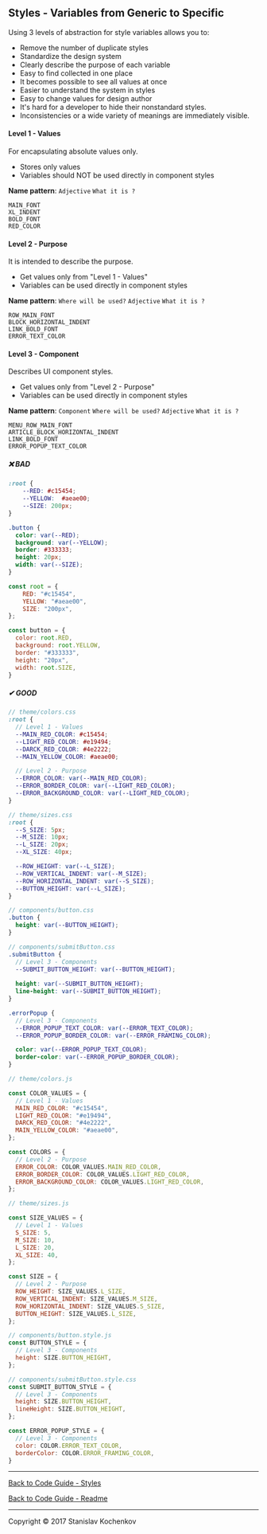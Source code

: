 ## Styles - Variables from Generic to Specific

Using 3 levels of abstraction for style variables allows you to:

* Remove the number of duplicate styles
* Standardize the design system
* Clearly describe the purpose of each variable
* Easy to find collected in one place
* It becomes possible to see all values at once
* Easier to understand the system in styles
* Easy to change values for design author
* It's hard for a developer to hide their nonstandard styles.
* Inconsistencies or a wide variety of meanings are immediately visible.

#### Level 1 - Values

For encapsulating absolute values only.

* Stores only values
* Variables should NOT be used directly in component styles

__Name pattern__: `Adjective` `What it is ?`

```
MAIN_FONT
XL_INDENT
BOLD_FONT
RED_COLOR
```

#### Level 2 - Purpose

It is intended to describe the purpose.

* Get values only from "Level 1 - Values"
* Variables can be used directly in component styles

__Name pattern__: `Where will be used?` `Adjective` `What it is ?`

```
ROW_MAIN_FONT
BLOCK_HORIZONTAL_INDENT
LINK_BOLD_FONT
ERROR_TEXT_COLOR
```

#### Level 3 - Component

Describes UI component styles.

* Get values only from "Level 2 - Purpose"
* Variables can be used directly in component styles

__Name pattern__: `Component` `Where will be used?` `Adjective` `What it is ?`

```
MENU_ROW_MAIN_FONT
ARTICLE_BLOCK_HORIZONTAL_INDENT
LINK_BOLD_FONT
ERROR_POPUP_TEXT_COLOR
```

##### ❌ BAD

```css
:root {
    --RED: #c15454;
    --YELLOW:  #aeae00;
    --SIZE: 200px;
}

.button {
  color: var(--RED);
  background: var(--YELLOW);
  border: #333333;
  height: 20px;
  width: var(--SIZE);
}
```

```javascript
const root = {
    RED: "#c15454",
    YELLOW: "#aeae00",
    SIZE: "200px",
};

const button = {
  color: root.RED,
  background: root.YELLOW,
  border: "#333333",
  height: "20px",
  width: root.SIZE,
}
```

##### ✔ GOOD

```scss
// theme/colors.css
:root {
  // Level 1 - Values
  --MAIN_RED_COLOR: #c15454;
  --LIGHT_RED_COLOR: #e19494;
  --DARCK_RED_COLOR: #4e2222;
  --MAIN_YELLOW_COLOR: #aeae00;

  // Level 2 - Purpose
  --ERROR_COLOR: var(--MAIN_RED_COLOR);
  --ERROR_BORDER_COLOR: var(--LIGHT_RED_COLOR);
  --ERROR_BACKGROUND_COLOR: var(--LIGHT_RED_COLOR);
}
```

```scss
// theme/sizes.css
:root {
  --S_SIZE: 5px;
  --M_SIZE: 10px;
  --L_SIZE: 20px;
  --XL_SIZE: 40px;

  --ROW_HEIGHT: var(--L_SIZE);
  --ROW_VERTICAL_INDENT: var(--M_SIZE);
  --ROW_HORIZONTAL_INDENT: var(--S_SIZE);
  --BUTTON_HEIGHT: var(--L_SIZE);
}
```

```scss
// components/button.css
.button {
  height: var(--BUTTON_HEIGHT);
}
```

```scss
// components/submitButton.css
.submitButton {
  // Level 3 - Components
  --SUBMIT_BUTTON_HEIGHT: var(--BUTTON_HEIGHT);
  
  height: var(--SUBMIT_BUTTON_HEIGHT);
  line-height: var(--SUBMIT_BUTTON_HEIGHT);
}

.errorPopup {
  // Level 3 - Components
  --ERROR_POPUP_TEXT_COLOR: var(--ERROR_TEXT_COLOR);
  --ERROR_POPUP_BORDER_COLOR: var(--ERROR_FRAMING_COLOR);

  color: var(--ERROR_POPUP_TEXT_COLOR);
  border-color: var(--ERROR_POPUP_BORDER_COLOR);
}
```

```javascript
// theme/colors.js

const COLOR_VALUES = {
  // Level 1 - Values
  MAIN_RED_COLOR: "#c15454",
  LIGHT_RED_COLOR: "#e19494",
  DARCK_RED_COLOR: "#4e2222",
  MAIN_YELLOW_COLOR: "#aeae00",
};

const COLORS = {
  // Level 2 - Purpose
  ERROR_COLOR: COLOR_VALUES.MAIN_RED_COLOR,
  ERROR_BORDER_COLOR: COLOR_VALUES.LIGHT_RED_COLOR,
  ERROR_BACKGROUND_COLOR: COLOR_VALUES.LIGHT_RED_COLOR,
};
```

```javascript
// theme/sizes.js

const SIZE_VALUES = {
  // Level 1 - Values
  S_SIZE: 5,
  M_SIZE: 10,
  L_SIZE: 20, 
  XL_SIZE: 40,
};

const SIZE = {
  // Level 2 - Purpose
  ROW_HEIGHT: SIZE_VALUES.L_SIZE,
  ROW_VERTICAL_INDENT: SIZE_VALUES.M_SIZE,
  ROW_HORIZONTAL_INDENT: SIZE_VALUES.S_SIZE,
  BUTTON_HEIGHT: SIZE_VALUES.L_SIZE,
};
```

```javascript
// components/button.style.js
const BUTTON_STYLE = {
  // Level 3 - Components
  height: SIZE.BUTTON_HEIGHT,
};
```

```javascript
// components/submitButton.style.css
const SUBMIT_BUTTON_STYLE = {
  // Level 3 - Components
  height: SIZE.BUTTON_HEIGHT,
  lineHeight: SIZE.BUTTON_HEIGHT,
};

const ERROR_POPUP_STYLE = {
  // Level 3 - Components
  color: COLOR.ERROR_TEXT_COLOR,
  borderColor: COLOR.ERROR_FRAMING_COLOR,
}
```

---

[Back to Code Guide - Styles](https://github.com/UserBug/codeGuide/tree/v2/docs/styles)

[Back to Code Guide - Readme](https://github.com/UserBug/codeGuide/tree/v2)

---
Copyright © 2017 Stanislav Kochenkov 
